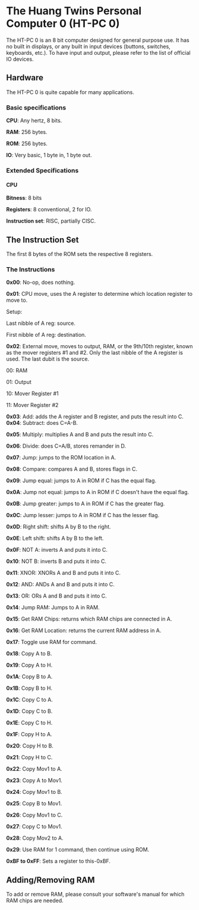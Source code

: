 # The Huang Twins Personal Computer 0 (HT-PC 0)

The HT-PC 0 is an 8 bit computer designed for general purpose use. It has no built in displays, or any built in input devices (buttons, switches, keyboards, etc.). To have input and output, please refer to the list of official IO devices.

## Hardware

The HT-PC 0 is quite capable for many applications.

### Basic specifications

**CPU**: Any hertz, 8 bits.

**RAM**: 256 bytes.

**ROM**: 256 bytes.

**IO**: Very basic, 1 byte in, 1 byte out.

### Extended Specifications

#### CPU

**Bitness**: 8 bits

**Registers**: 8 conventional, 2 for IO.

**Instruction set**: RISC, partially CISC.



## The Instruction Set

The first 8 bytes of the ROM sets the respective 8 registers.


### The Instructions

**0x00**: No-op, does nothing.

**0x01**: CPU move, uses the A register to determine which location register to move to.

Setup:

Last nibble of A reg: source.

First nibble of A reg: destination.

**0x02**: External move, moves to output, RAM, or the 9th/10th register, known as the mover registers #1 and #2. Only the last nibble of the A register is used. The last dubit is the source.

00: RAM

01: Output

10: Mover Register #1

11: Mover Register #2

**0x03**: Add: adds the A register and B register, and puts the result into C.
**0x04**: Subtract: does C=A-B.

**0x05**: Multiply: multiplies A and B and puts the result into C.

**0x06**: Divide: does C=A/B, stores remander in D.

**0x07**: Jump: jumps to the ROM location in A.

**0x08**: Compare: compares A and B, stores flags in C.

**0x09**: Jump equal: jumps to A in ROM if C has the equal flag.

**0x0A**: Jump not equal: jumps to A in ROM if C doesn't have the equal flag.

**0x0B**: Jump greater: jumps to A in ROM if C has the greater flag.

**0x0C**: Jump lesser: jumps to A in ROM if C has the lesser flag.

**0x0D**: Right shift: shifts A by B to the right.

**0x0E**: Left shift: shifts A by B to the left.

**0x0F**: NOT A: inverts A and puts it into C.

**0x10**: NOT B: inverts B and puts it into C.

**0x11**: XNOR: XNORs A and B and puts it into C.

**0x12**: AND: ANDs A and B and puts it into C.

**0x13**: OR: ORs A and B and puts it into C.

**0x14**: Jump RAM: Jumps to A in RAM.

**0x15**: Get RAM Chips: returns which RAM chips are connected in A.

**0x16**: Get RAM Location: returns the current RAM address in A.

**0x17**: Toggle use RAM for command.

**0x18**: Copy A to B.

**0x19**: Copy A to H.

**0x1A**: Copy B to A.

**0x1B**: Copy B to H.

**0x1C**: Copy C to A.

**0x1D**: Copy C to B.

**0x1E**: Copy C to H.

**0x1F**: Copy H to A.

**0x20**: Copy H to B.

**0x21**: Copy H to C.

**0x22**: Copy Mov1 to A.

**0x23**: Copy A to Mov1.

**0x24**: Copy Mov1 to B.

**0x25**: Copy B to Mov1.

**0x26**: Copy Mov1 to C.

**0x27**: Copy C to Mov1.

**0x28**: Copy Mov2 to A.

**0x29**: Use RAM for 1 command, then continue using ROM.

**0xBF to 0xFF**: Sets a register to this-0xBF.

## Adding/Removing RAM

To add or remove RAM, please consult your software's manual for which RAM chips are needed.